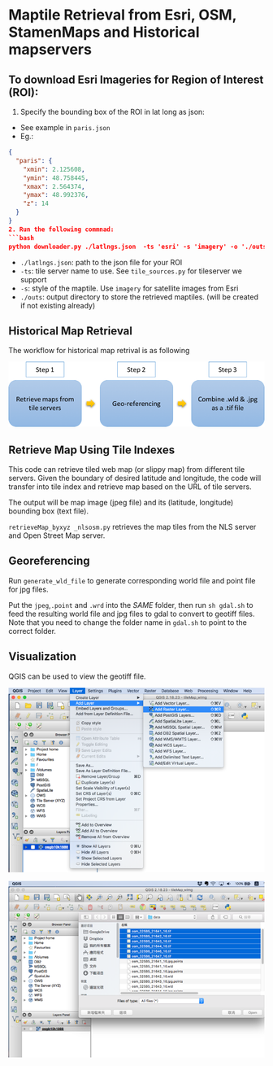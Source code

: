 # Maptile Retrieval from Esri, OSM, StamenMaps and Historical mapservers

## To download Esri Imageries for Region of Interest (ROI):
1. Specify the bounding box of the ROI in lat long as json:
- See example in `paris.json`
- Eg.: 
```json
{
  "paris": {
    "xmin": 2.125608,
    "ymin": 48.758445,
    "xmax": 2.564374,
    "ymax": 48.992376,
    "z": 14
  }
}
2. Run the following commnad:
```bash
python downloader.py ./latlngs.json  -ts 'esri' -s 'imagery' -o './outs' 
```
- `./latlngs.json`: path to the json file for your ROI
- `-ts`: tile server name to use. See `tile_sources.py` for tileserver we support
- `-s`: style of the maptile. Use `imagery` for satellite images from Esri
- `./outs`: output directory to store the retrieved maptiles. (will be created if not existing already)



## Historical Map Retrieval
The workflow for historical map retrival is as following

![flow_chart](Screenshots/flow_chart.png)

## Retrieve Map Using Tile Indexes

This code can retrieve tiled web map (or slippy map) from different tile servers. 
Given the boundary of desired latitude and longitude, the code will transfer into tile index and retrieve map based on the URL of tile servers.

The output will be map image (jpeg file) and its (latitude, longitude) bounding box (text file).

 `retrieveMap_byxyz _nlsosm.py` retrieves the map tiles from the NLS server and Open Street Map server. 
 
 ## Georeferencing 
 
Run  `generate_wld_file` to generate corresponding world file and point file for jpg files. 

Put the `jpeg`,`.point` and `.wrd` into the *SAME* folder, then run `sh gdal.sh` to feed the resulting world file and jpg files to gdal to convert to geotiff files. Note that you need to change the folder name in `gdal.sh` to point to the correct folder.


## Visualization
 
QGIS can be used to view the geotiff file. 

![Screenshot1](Screenshots/Screenshot1.png)

![Screenshot2](Screenshots/Screenshot2.png)
